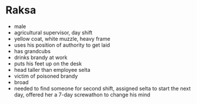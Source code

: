 Raksa
=====
* male
* agricultural supervisor, day shift
* yellow coat, white muzzle, heavy frame
* uses his position of authority to get laid
* has grandcubs
* drinks brandy at work
* puts his feet up on the desk
* head taller than employee selta
* victim of poisoned brandy
* broad
* needed to find someone for second shift, assigned selta to start the next day, offered her a 7-day screwathon to change his mind